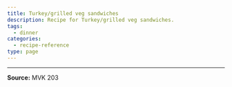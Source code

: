 ```yaml
---
title: Turkey/grilled veg sandwiches
description: Recipe for Turkey/grilled veg sandwiches.
tags:
  - dinner
categories:
  - recipe-reference
type: page
---
```


---

**Source:** MVK 203